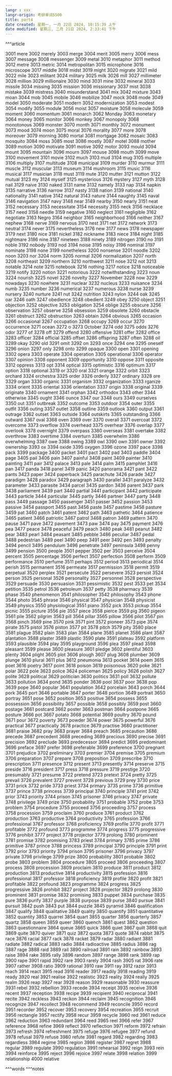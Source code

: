 ```yaml
---
langr : xxx
langr-origin: 考研单词5500
title: part4
date created: 星期一, 一月 22日 2024, 10:15:39 上午
date modified: 星期三, 二月 21日 2024, 2:33:41 下午
---
```


^^^article

3001 mere
3002 merely
3003 merge
3004 merit
3005 merry
3006 mess
3007 message
3008 messenger
3009 metal
3010 metaphor
3011 method
3012 metre
3013 metric
3014 metropolitan
3015 microphone
3016 microscope
3017 middle
3018 midst
3019 might
3020 migrate
3021 mild
3022 mile
3023 militant
3024 military
3025 milk
3026 mill
3027 millimeter
3028 million
3029 millionaire
3030 mind
3031 mine
3032 mineral
3033 missile
3034 missing
3035 mission
3036 missionary
3037 mist
3038 mistake
3039 mistress
3040 misunderstand
3041 mix
3042 mixture
3043 moan
3044 mob
3045 mobile
3046 mobilize
3047 mock
3048 mode
3049 model
3050 moderate
3051 modern
3052 modernization
3053 modest
3054 modify
3055 module
3056 moist
3057 moisture
3058 molecule
3059 moment
3060 momentum
3061 monarch
3062 Monday
3063 monetary
3064 money
3065 monitor
3066 monkey
3067 monopoly
3068 monotonous
3069 monster
3070 month
3071 monthly
3072 monument
3073 mood
3074 moon
3075 moral
3076 morality
3077 more
3078 moreover
3079 morning
3080 mortal
3081 mortgage
3082 mosaic
3083 mosquito
3084 moss
3085 most
3086 mostly
3087 motel
3088 mother
3089 motion
3090 motivate
3091 motive
3092 motor
3093 mould
3094 mount
3095 mountain
3096 mourn
3097 mouse
3098 mouth
3099 move
3100 movement
3101 movie
3102 much
3103 mud
3104 mug
3105 multiple
3106 multiply
3107 multitude
3108 municipal
3109 murder
3110 murmur
3111 muscle
3112 muscular
3113 museum
3114 mushroom
3115 music
3116 musical
3117 musician
3118 must
3119 mute
3120 mutter
3121 mutton
3122 mutual
3123 my
3124 myself
3125 mysterious
3126 mystery
3127 myth
3128 nail
3129 naive
3130 naked
3131 name
3132 namely
3133 nap
3134 napkin
3135 narrative
3136 narrow
3137 nasty
3138 nation
3139 national
3140 nationality
3141 native
3142 natural
3143 nature
3144 naughty
3145 naval
3146 navigation
3147 navy
3148 near
3149 nearby
3150 nearly
3151 neat
3152 necessary
3153 necessitate
3154 necessity
3155 neck
3156 necklace
3157 need
3158 needle
3159 negative
3160 neglect
3161 negligible
3162 negotiate
3163 Negro
3164 neighbor
3165 neighborhood
3166 neither
3167 nephew
3168 nerve
3169 nervous
3170 nest
3171 net
3172 network
3173 neutral
3174 never
3175 nevertheless
3176 new
3177 news
3178 newspaper
3179 next
3180 nice
3181 nickel
3182 nickname
3183 niece
3184 night
3185 nightmare
3186 nine
3187 nineteen
3188 ninety
3189 nitrogen
3190 no
3191 noble
3192 nobody
3193 nod
3194 noise
3195 noisy
3196 nominal
3197 nominate
3198 none
3199 nonetheless
3200 nonsense
3201 noodle
3202 noon
3203 nor
3204 norm
3205 normal
3206 normalization
3207 north
3208 northeast
3209 northern
3210 northwest
3211 nose
3212 not
3213 notable
3214 note
3215 notebook
3216 nothing
3217 notice
3218 noticeable
3219 notify
3220 notion
3221 notorious
3222 notwithstanding
3223 noun
3224 nourish
3225 novel
3226 novelty
3227 November
3228 now
3229 nowadays
3230 nowhere
3231 nuclear
3232 nucleus
3233 nuisance
3234 numb
3235 number
3236 numerical
3237 numerous
3238 nurse
3239 nursery
3240 nurture
3241 nut
3242 nutrition
3243 nylon
3244 oak
3245 oar
3246 oath
3247 obedience
3248 obedient
3249 obey
3250 object
3251 objection
3252 objective
3253 obligation
3254 oblige
3255 obscure
3256 observation
3257 observe
3258 obsession
3259 obsolete
3260 obstacle
3261 obstruct
3262 obstruction
3263 obtain
3264 obvious
3265 occasion
3266 occasional
3267 occupation
3268 occupy
3269 occur
3270 occurrence
3271 ocean
3272 o
3273 October
3274 odd
3275 odds
3276 odor
3277 of
3278 off
3279 offend
3280 offensive
3281 offer
3282 office
3283 officer
3284 official
3285 offset
3286 offspring
3287 often
3288 oil
3289 okay
3290 old
3291 omit
3292 on
3293 once
3294 one
3295 oneself
3296 onion
3297 only
3298 onto
3299 opaque
3300 open
3301 opening
3302 opera
3303 operate
3304 operation
3305 operational
3306 operator
3307 opinion
3308 opponent
3309 opportunity
3310 oppose
3311 opposite
3312 oppress
3313 opt
3314 optical
3315 optimistic
3316 optimum
3317 option
3318 optional
3319 or
3320 oral
3321 orange
3322 orbit
3323 orchard
3324 orchestra
3325 order
3326 orderly
3327 ordinary
3328 ore
3329 organ
3330 organic
3331 organism
3332 organization
3333 rganize
3334 orient
3335 oriental
3336 orientation
3337 origin
3338 original
3339 originate
3340 ornament
3341 orphan
3342 orthodox
3343 other
3344 otherwise
3345 ought
3346 ounce
3347 our
3348 ours
3349 ourselves
3350 out
3351 outbreak
3352 outcome
3353 outdoor
3354 outer
3355 outfit
3356 outing
3357 outlet
3358 outline
3359 outlook
3360 output
3361 outrage
3362 outset
3363 outside
3364 outskirts
3365 outstanding
3366 outward
3367 oval
3368 oven
3369 over
3370 overall
3371 overcoat
3372 overcome
3373 overflow
3374 overhead
3375 overhear
3376 overlap
3377 overlook
3378 overnight
3379 overpass
3380 overseas
3381 overtake
3382 overthrow
3383 overtime
3384 overturn
3385 overwhelm
3386 overwhelming
3387 owe
3388 owing
3389 owl
3390 own
3391 owner
3392 ownership
3393 ox
3394 oxide
3395 oxygen
3396 ozone
3397 pace
3398 pack
3399 package
3400 packet
3401 pact
3402 pad
3403 paddle
3404 page
3405 pail
3406 pain
3407 painful
3408 paint
3409 painter
3410 painting
3411 pair
3412 palace
3413 pale
3414 palm
3415 pamphlet
3416 pan
3417 panda
3418 panel
3419 panic
3420 panorama
3421 pant
3422 pants
3423 paper
3424 paperback
3425 parachute
3426 parade
3427 paradigm
3428 paradox
3429 paragraph
3430 parallel
3431 paralyze
3432 parameter
3433 parasite
3434 parcel
3435 pardon
3436 parent
3437 park
3438 parliament
3439 part
3440 partial
3441 participant
3442 participate
3443 particle
3444 particular
3445 partly
3446 partner
3447 party
3448 pass
3449 passage
3450 passenger
3451 passer
3452 passion
3453 passive
3454 passport
3455 past
3456 paste
3457 pastime
3458 pasture
3459 pat
3460 patch
3461 patent
3462 path
3463 pathetic
3464 patience
3465 patient
3466 patriotic
3467 patrol
3468 patron
3469 pattern
3470 pause
3471 pave
3472 pavement
3473 paw
3474 pay
3475 payment
3476 pea
3477 peace
3478 peaceful
3479 peach
3480 peak
3481 peanut
3482 pear
3483 pearl
3484 peasant
3485 pebble
3486 peculiar
3487 pedal
3488 pedestrian
3489 peel
3490 peep
3491 peer
3492 pen
3493 penalty
3494 pencil
3495 pendulum
3496 penetrate
3497 peninsula
3498 penny
3499 pension
3500 people
3501 pepper
3502 per
3503 perceive
3504 percent
3505 percentage
3506 perfect
3507 perfection
3508 perform
3509 performance
3510 perfume
3511 perhaps
3512 period
3513 periodical
3514 perish
3515 permanent
3516 permeate
3517 permission
3518 permit
3519 perpetual
3520 perplex
3521 persecute
3522 persevere
3523 persist
3524 person
3525 personal
3526 personality
3527 personnel
3528 perspective
3529 persuade
3530 persuasion
3531 pessimistic
3532 pest
3533 pet
3534 petition
3535 petrol
3536 petroleum
3537 petty
3538 pharmacy
3539 phase
3540 phenomenon
3541 philosopher
3542 philosophy
3543 phone
3544 photo
3545 phrase
3546 physical
3547 physician
3548 physicist
3549 physics
3550 physiological
3551 piano
3552 pick
3553 pickup
3554 picnic
3555 picture
3556 pie
3557 piece
3558 pierce
3559 pig
3560 pigeon
3561 pile
3562 pilgrim
3563 pill
3564 pillar
3565 pillow
3566 pilot
3567 pin
3568 pinch
3569 pine
3570 pink
3571 pint
3572 pioneer
3573 pipe
3574 pirate
3575 pistol
3576 piston
3577 pit
3578 pitch
3579 pity
3580 place
3581 plague
3582 plain
3583 plan
3584 plane
3585 planet
3586 plant
3587 plantation
3588 plaster
3589 plastic
3590 plate
3591 plateau
3592 platform
3593 plausible
3594 play
3595 playground
3596 plea
3597 plead
3598 pleasant
3599 please
3600 pleasure
3601 pledge
3602 plentiful
3603 plenty
3604 plight
3605 plot
3606 plough
3607 plug
3608 plumber
3609 plunge
3610 plural
3611 plus
3612 pneumonia
3613 pocket
3614 poem
3615 poet
3616 poetry
3617 point
3618 poison
3619 poisonous
3620 poke
3621 polar
3622 pole
3623 police
3624 policeman
3625 policy
3626 polish
3627 polite
3628 political
3629 politician
3630 politics
3631 poll
3632 pollute
3633 pollution
3634 pond
3635 ponder
3636 pool
3637 poor
3638 pop
3639 pope
3640 popular
3641 population
3642 porcelain
3643 porch
3644 pork
3645 port
3646 portable
3647 porter
3648 portion
3649 portrait
3650 portray
3651 pose
3652 position
3653 positive
3654 possess
3655 possession
3656 possibility
3657 possible
3658 possibly
3659 post
3660 postage
3661 postcard
3662 poster
3663 postman
3664 postpone
3665 posture
3666 pot
3667 potato
3668 potential
3669 poultry
3670 pound
3671 pour
3672 poverty
3673 powder
3674 power
3675 powerful
3676 practical
3677 practically
3678 practice
3679 practise
3680 practitioner
3681 praise
3682 pray
3683 prayer
3684 preach
3685 precaution
3686 precede
3687 precedent
3688 preceding
3689 precious
3690 precise
3691 precision
3692 preclude
3693 predecessor
3694 predict
3695 predominant
3696 preface
3697 prefer
3698 preferable
3699 preference
3700 pregnant
3701 prejudice
3702 preliminary
3703 premier
3704 premise
3705 premium
3706 preparation
3707 prepare
3708 preposition
3709 prescribe
3710 prescription
3711 presence
3712 present
3713 presently
3714 preserve
3715 preside
3716 president
3717 press
3718 pressure
3719 prestige
3720 presumably
3721 presume
3722 pretend
3723 pretext
3724 pretty
3725 prevail
3726 prevalent
3727 prevent
3728 previous
3729 prey
3730 price
3731 prick
3732 pride
3733 priest
3734 primary
3735 prime
3736 primitive
3737 prince
3738 princess
3739 principal
3740 principle
3741 print
3742 prior
3743 priority
3744 prison
3745 prisoner
3746 privacy
3747 private
3748 privilege
3749 prize
3750 probability
3751 probable
3752 probe
3753 problem
3754 procedure
3755 proceed
3756 proceeding
3757 process
3758 procession
3759 proclaim
3760 produce
3761 product
3762 production
3763 productive
3764 productivity
3765 profession
3766 professional
3767 professor
3768 proficiency
3769 profile
3770 profit
3771 profitable
3772 profound
3773 programme
3774 progress
3775 progressive
3776 prohibit
3777 project
3778 projector
3779 prolong
3780 prominent
3781 promise
3782 promising
3783 priest
3784 primary
3785 prime
3786 primitive
3787 prince
3788 princess
3789 principal
3790 principle
3791 print
3792 prior
3793 priority
3794 prison
3795 prisoner
3796 privacy
3797 private
3798 privilege
3799 prize
3800 probability
3801 probable
3802 probe
3803 problem
3804 procedure
3805 proceed
3806 proceeding
3807 process
3808 procession
3809 proclaim
3810 produce
3811 product
3812 production
3813 productive
3814 productivity
3815 profession
3816 professional
3817 professor
3818 proficiency
3819 profile
3820 profit
3821 profitable
3822 profound
3823 programme
3824 progress
3825 progressive
3826 prohibit
3827 project
3828 projector
3829 prolong
3830 prominent
3831 promise
3832 promising
3833 puppet
3834 purchase
3835 pure
3836 purify
3837 purple
3838 purpose
3839 purse
3840 pursue
3841 pursuit
3842 push
3843 put
3844 puzzle
3845 pyramid
3846 qualification
3847 qualify
3848 qualitative
3849 quality
3850 quantify
3851 quantitative
3852 quantity
3853 quarrel
3854 quart
3855 quarter
3856 quarterly
3857 quartz
3858 queen
3859 queer
3860 quench
3861 quest
3862 question
3863 questionnaire
3864 queue
3865 quick
3866 quiet
3867 quilt
3868 quit
3869 quite
3870 quiver
3871 quiz
3872 quota
3873 quote
3874 rabbit
3875 race
3876 racial
3877 rack
3878 racket
3879 radar
3880 radiant
3881 radiate
3882 radical
3883 radio
3884 radioactive
3885 radius
3886 rag
3887 rage
3888 raid
3889 rail
3890 railroad
3891 rain
3892 rainbow
3893 raise
3894 rake
3895 rally
3896 random
3897 range
3898 rank
3899 rap
3900 rape
3901 rapid
3902 rare
3903 rarely
3904 rash
3905 rat
3906 rate
3907 rather
3908 ratio
3909 rational
3910 raw
3911 ray
3912 razor
3913 reach
3914 react
3915 read
3916 reader
3917 readily
3918 reading
3919 ready
3920 real
3921 realise
3922 realistic
3923 reality
3924 really
3925 realm
3926 reap
3927 rear
3928 reason
3929 reasonable
3930 reassure
3931 rebel
3932 rebellion
3933 recede
3934 receipt
3935 receive
3936 recent
3937 reception
3938 recipe
3939 recipient
3940 reciprocal
3941 recite
3942 reckless
3943 reckon
3944 reclaim
3945 recognition
3946 recognize
3947 recollect
3948 recommend
3949 reconcile
3950 record
3951 recorder
3952 recover
3953 recovery
3954 recreation
3955 recruit
3956 rectangle
3957 rectify
3958 recur
3959 recycle
3960 red
3961 reduce
3962 reduction
3963 redundant
3964 reed
3965 reel
3966 refer
3967 reference
3968 refine
3969 reflect
3970 reflection
3971 reform
3972 refrain
3973 refresh
3974 refreshment
3975 refuge
3976 refugee
3977 refund
3978 refusal
3979 refuse
3980 refute
3981 regard
3982 regarding
3983 regardless
3984 regime
3985 region
3986 register
3987 regret
3988 regular
3989 regulate
3990 regulation
3991 rehearsal
3992 reign
3993 rein
3994 reinforce
3995 reject
3996 rejoice
3997 relate
3998 relation
3999 relationship
4000 relative



^^^words
^^^notes
